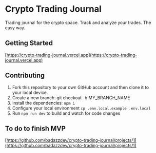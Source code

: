 # Crypto Trading Journal

Trading journal for the crypto space. Track and analyze your trades. The easy way.

## Getting Started

[https://crypto-trading-journal.vercel.app](https://crypto-trading-journal.vercel.app)

## Contributing

1. Fork this repository to your own GitHub account and then clone it to your local device.
2. Create a new branch: git checkout -b MY_BRANCH_NAME
3. Install the dependencies: `npm i`
4. Configure your local environment `cp .env.local.example .env.local`
5. Run `npm run dev` to build and watch for code changes

## To do to finish MVP

[https://github.com/badazzdev/crypto-trading-journal/projects/1](https://github.com/badazzdev/crypto-trading-journal/projects/1)
